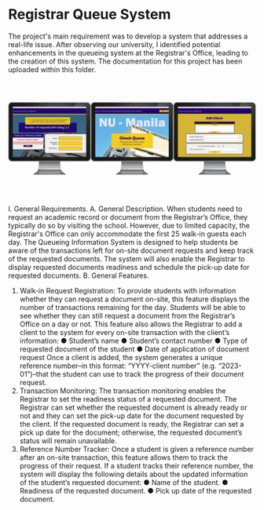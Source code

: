 # Registrar Queue System

The project's main requirement was to develop a system that addresses a real-life issue. After observing our university, I identified potential enhancements in the queueing system at the Registrar's Office, leading to the creation of this system. The documentation for this project has been uploaded within this folder.


![](https://github.com/neomdavid/National-University---BSIT-MWA/blob/main/First%20Year/Third%20Term/RegistrarQueueGIF.gif)

I. General Requirements.
  A. General Description.
          When students need to request an academic record or document from the Registrar’s Office, they typically do so by visiting the school. However, due to limited capacity, the Registrar's Office can only accommodate the first 25 walk-in guests each day. The Queueing Information System is designed to help students be aware of the transactions left for on-site document requests and keep track of the requested documents. The system will also enable the Registrar to display requested documents readiness and schedule the pick-up date for requested documents.
B. General Features.
  1. Walk-in Request Registration:
          To provide students with information whether they can request a document on-site,
          this feature displays the number of transactions remaining for the day. Students will be able to see whether they can still request a document from the Registrar’s Office on a day or not. This feature also allows the Registrar to add a client to the system for every on-site transaction with the client’s information:
● Student’s name
● Student’s contact number
● Type of requested document of the student
● Date of application of document request
Once a client is added, the system generates a unique reference number–in this format: “YYYY-client number” (e.g. “2023-01”)–that the student can use to track the progress of their document request.
3. Transaction Monitoring:
The transaction monitoring enables the Registrar to set the readiness status of a requested document. The Registrar can set whether the requested document is already ready or not and they can set the pick-up date for the document requested by the client. If the requested document is ready, the Registrar can set a pick up date for the document; otherwise, the requested document’s status will remain unavailable.
4. Reference Number Tracker:
Once a student is given a reference number after an on-site transaction, this feature allows them to track the progress of their request. If a student tracks their reference number, the system will display the following details about the updated information of the student’s requested document:
● Name of the student.
● Readiness of the requested document.
● Pick up date of the requested document.

